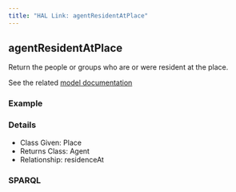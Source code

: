 ```yaml
---
title: "HAL Link: agentResidentAtPlace"
---
```


## agentResidentAtPlace

Return the people or groups who are or were resident at the place.

See the related [model documentation](/model/actor/#residence-as-a-place)

### Example




### Details

* Class Given: Place
* Returns Class: Agent
* Relationship: residenceAt


### SPARQL
```

```

